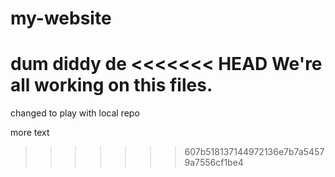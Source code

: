 # my-website

dum diddy de
<<<<<<< HEAD
We're all working on this files.
=======

changed to play with local repo



more text
>>>>>>> 607b518137144972136e7b7a54579a7556cf1be4
